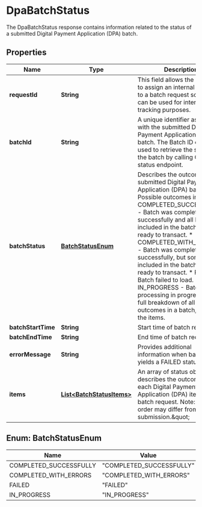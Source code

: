 

# DpaBatchStatus

The DpaBatchStatus response contains information related to the status of a submitted Digital Payment Application (DPA) batch.

## Properties

| Name | Type | Description | Notes |
|------------ | ------------- | ------------- | -------------|
|**requestId** | **String** | This field allows the Integrator to assign an internal reference to a batch request so that it can be used for internal tracking purposes. |  [optional] |
|**batchId** | **String** | A unique identifier associated with the submitted Digital Payment Application (DPA) batch. The Batch ID can be used to retrieve the status of the batch by calling GET DPA status endpoint. |  [optional] |
|**batchStatus** | [**BatchStatusEnum**](#BatchStatusEnum) | Describes the outcome of the submitted Digital Payment Application (DPA) batch. Possible outcomes include:  * COMPLETED_SUCCESSFULLY - Batch was completed successfully and all DPAs included in the batch are ready to transact.  * COMPLETED_WITH_ERRORS - Batch was completed successfully, but some DPAs included in the batch aren&#39;t ready to transact.  * FAILED -  Batch failed to load.  * IN_PROGRESS - Batch processing in progress.  For a full breakdown of all DPA outcomes in a batch, refer to the items.  |  [optional] |
|**batchStartTime** | **String** | Start time of batch request |  [optional] |
|**batchEndTime** | **String** | End time of batch request |  [optional] |
|**errorMessage** | **String** | Provides additional information when batchStatus yields a FAILED status. |  [optional] |
|**items** | [**List&lt;BatchStatusItems&gt;**](BatchStatusItems.md) | An array of status objects that describes the outcome of each Digital Payment Application (DPA) item in a batch request.  Note: DPA item order may differ from original submission.\&quot;  |  [optional] |



## Enum: BatchStatusEnum

| Name | Value |
|---- | -----|
| COMPLETED_SUCCESSFULLY | &quot;COMPLETED_SUCCESSFULLY&quot; |
| COMPLETED_WITH_ERRORS | &quot;COMPLETED_WITH_ERRORS&quot; |
| FAILED | &quot;FAILED&quot; |
| IN_PROGRESS | &quot;IN_PROGRESS&quot; |



